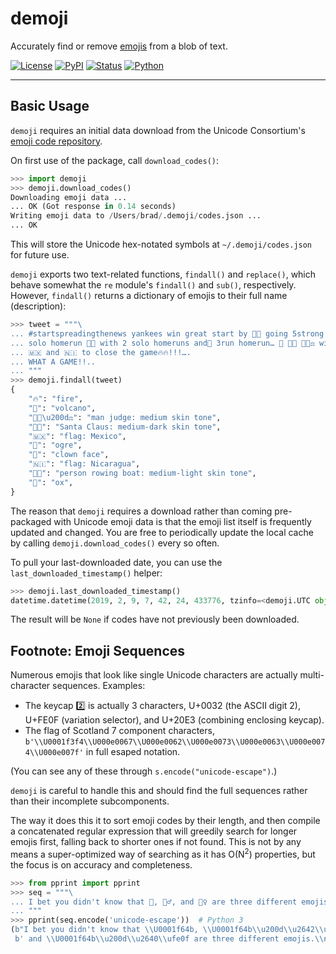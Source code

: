 # demoji

Accurately find or remove [emojis](https://en.wikipedia.org/wiki/Emoji) from a blob of text.

[![License](https://img.shields.io/github/license/bsolomon1124/demoji.svg)](https://github.com/bsolomon1124/demoji/blob/master/LICENSE)
[![PyPI](https://img.shields.io/pypi/v/demoji.svg)](https://pypi.org/project/demoji/)
[![Status](https://img.shields.io/pypi/status/demoji.svg)](https://pypi.org/project/demoji/)
[![Python](https://img.shields.io/pypi/pyversions/demoji.svg)](https://pypi.org/project/demoji)

-------

## Basic Usage

`demoji` requires an initial data download from the Unicode Consortium's [emoji code repository](http://unicode.org/Public/emoji/12.0/emoji-test.txt).

On first use of the package, call `download_codes()`:

```python
>>> import demoji
>>> demoji.download_codes()
Downloading emoji data ...
... OK (Got response in 0.14 seconds)
Writing emoji data to /Users/brad/.demoji/codes.json ...
... OK
```

This will store the Unicode hex-notated symbols at `~/.demoji/codes.json` for future use.

`demoji` exports two text-related functions, `findall()` and `replace()`, which behave somewhat the `re` module's `findall()` and `sub()`, respectively.  However, `findall()` returns a dictionary of emojis to their full name (description):

```python
>>> tweet = """\
... #startspreadingthenews yankees win great start by 🎅🏾 going 5strong innings with 5k’s🔥 🐂
... solo homerun 🌋🌋 with 2 solo homeruns and👹 3run homerun… 🤡 🚣🏼 👨🏽‍⚖️ with rbi’s … 🔥🔥
... 🇲🇽 and 🇳🇮 to close the game🔥🔥!!!….
... WHAT A GAME!!..
... """
>>> demoji.findall(tweet)
{
    "🔥": "fire",
    "🌋": "volcano",
    "👨🏽\u200d⚖️": "man judge: medium skin tone",
    "🎅🏾": "Santa Claus: medium-dark skin tone",
    "🇲🇽": "flag: Mexico",
    "👹": "ogre",
    "🤡": "clown face",
    "🇳🇮": "flag: Nicaragua",
    "🚣🏼": "person rowing boat: medium-light skin tone",
    "🐂": "ox",
}
```

The reason that `demoji` requires a download rather than coming pre-packaged with Unicode emoji data is that the emoji list itself is frequently updated and changed.  You are free to periodically update the local cache by calling `demoji.download_codes()` every so often.

To pull your last-downloaded date, you can use the `last_downloaded_timestamp()` helper:

```python
>>> demoji.last_downloaded_timestamp()
datetime.datetime(2019, 2, 9, 7, 42, 24, 433776, tzinfo=<demoji.UTC object at 0x101b9ecf8>)
```

The result will be `None` if codes have not previously been downloaded.

## Footnote: Emoji Sequences

Numerous emojis that look like single Unicode characters are actually multi-character sequences.  Examples:

- The keycap 2️⃣ is actually 3 characters, U+0032 (the ASCII digit 2), U+FE0F (variation selector), and U+20E3 (combining enclosing keycap).
- The flag of Scotland 7 component characters, `b'\\U0001f3f4\\U000e0067\\U000e0062\\U000e0073\\U000e0063\\U000e0074\\U000e007f'` in full esaped notation.

(You can see any of these through `s.encode("unicode-escape")`.)

`demoji` is careful to handle this and should find the full sequences rather than their incomplete subcomponents.

The way it does this it to sort emoji codes by their length, and then compile a concatenated regular expression that will greedily search for longer emojis first, falling back to shorter ones if not found.  This is not by any means a super-optimized way of searching as it has O(N<sup>2</sup>) properties, but the focus is on accuracy and completeness.

```python
>>> from pprint import pprint
>>> seq = """\
... I bet you didn't know that 🙋, 🙋‍♂️, and 🙋‍♀️ are three different emojis.
... """
>>> pprint(seq.encode('unicode-escape'))  # Python 3
(b"I bet you didn't know that \\U0001f64b, \\U0001f64b\\u200d\\u2642\\ufe0f,"
 b' and \\U0001f64b\\u200d\\u2640\\ufe0f are three different emojis.\\n')
```
